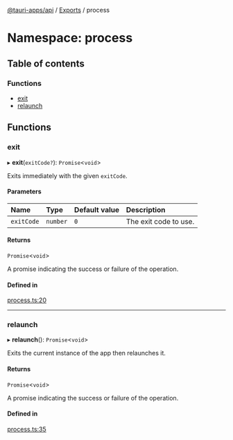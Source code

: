 [@tauri-apps/api](../README.md) / [Exports](../modules.md) / process

# Namespace: process

## Table of contents

### Functions

- [exit](process.md#exit)
- [relaunch](process.md#relaunch)

## Functions

### exit

▸ **exit**(`exitCode?`): `Promise`<`void`\>

Exits immediately with the given `exitCode`.

#### Parameters

| Name | Type | Default value | Description |
| :------ | :------ | :------ | :------ |
| `exitCode` | `number` | `0` | The exit code to use. |

#### Returns

`Promise`<`void`\>

A promise indicating the success or failure of the operation.

#### Defined in

[process.ts:20](https://github.com/ksnyde/tauri/blob/3a04c036/tooling/api/src/process.ts#L20)

___

### relaunch

▸ **relaunch**(): `Promise`<`void`\>

Exits the current instance of the app then relaunches it.

#### Returns

`Promise`<`void`\>

A promise indicating the success or failure of the operation.

#### Defined in

[process.ts:35](https://github.com/ksnyde/tauri/blob/3a04c036/tooling/api/src/process.ts#L35)
